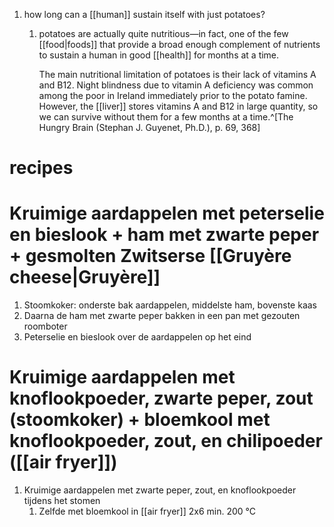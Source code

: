 1. how long can a [[human]] sustain itself with just potatoes?
	1. potatoes are actually quite nutritious—in fact, one of the few [[food|foods]] that provide a broad enough complement of nutrients to sustain a human in good [[health]] for months at a time.
	   
	   The main nutritional limitation of potatoes is their lack of vitamins A and B12. Night blindness due to vitamin A deficiency was common among the poor in Ireland immediately prior to the potato famine. However, the [[liver]] stores vitamins A and B12 in large quantity, so we can survive without them for a few months at a time.^[The Hungry Brain (Stephan J. Guyenet, Ph.D.), p. 69, 368]

# recipes
# Kruimige aardappelen met peterselie en bieslook + ham met zwarte peper + gesmolten Zwitserse [[Gruyère cheese|Gruyère]]
1. Stoomkoker: onderste bak aardappelen, middelste ham, bovenste kaas
2. Daarna de ham met zwarte peper bakken in een pan met gezouten roomboter
3. Peterselie en bieslook over de aardappelen op het eind

# Kruimige aardappelen met knoflookpoeder, zwarte peper, zout (stoomkoker) + bloemkool met knoflookpoeder, zout, en chilipoeder ([[air fryer]])
1. Kruimige aardappelen met zwarte peper, zout, en knoflookpoeder tijdens het stomen
	1. Zelfde met bloemkool in [[air fryer]] 2x6 min. 200 °C